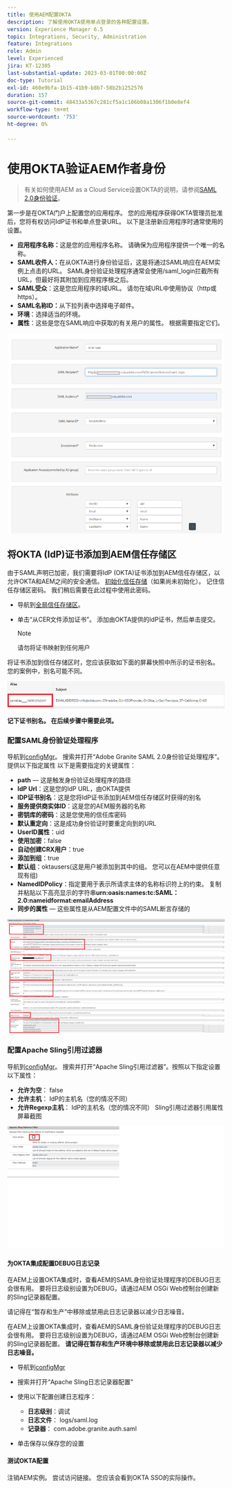 ```yaml
---
title: 使用AEM配置OKTA
description: 了解使用OKTA使用单点登录的各种配置设置。
version: Experience Manager 6.5
topic: Integrations, Security, Administration
feature: Integrations
role: Admin
level: Experienced
jira: KT-12305
last-substantial-update: 2023-03-01T00:00:00Z
doc-type: Tutorial
exl-id: 460e9bfa-1b15-41b9-b8b7-58b2b1252576
duration: 157
source-git-commit: 48433a5367c281cf5a1c106b08a1306f1b0e8ef4
workflow-type: tm+mt
source-wordcount: '753'
ht-degree: 0%

---
```


# 使用OKTA验证AEM作者身份

> 有关如何使用AEM as a Cloud Service设置OKTA的说明，请参阅[SAML 2.0身份验证](https://experienceleague.adobe.com/docs/experience-manager-learn/cloud-service/authentication/saml-2-0.html)。

第一步是在OKTA门户上配置您的应用程序。 您的应用程序获得OKTA管理员批准后，您将有权访问IdP证书和单点登录URL。 以下是注册新应用程序时通常使用的设置。

* **应用程序名称：**&#x200B;这是您的应用程序名称。 请确保为应用程序提供一个唯一的名称。
* **SAML收件人：**&#x200B;在从OKTA进行身份验证后，这是将通过SAML响应在AEM实例上点击的URL。 SAML身份验证处理程序通常会使用/saml_login拦截所有URL，但最好将其附加到应用程序根之后。
* **SAML受众**：这是您应用程序的域URL。 请勿在域URL中使用协议（http或https）。
* **SAML名称ID：**&#x200B;从下拉列表中选择电子邮件。
* **环境**：选择适当的环境。
* **属性**：这些是您在SAML响应中获取的有关用户的属性。 根据需要指定它们。


![okta-application](assets/okta-app-settings-blurred.PNG)


## 将OKTA (IdP)证书添加到AEM信任存储区

由于SAML声明已加密，我们需要将IdP (OKTA)证书添加到AEM信任存储区，以允许OKTA和AEM之间的安全通信。
[初始化信任存储](http://localhost:4502/libs/granite/security/content/truststore.html)（如果尚未初始化）。
记住信任存储区密码。 我们稍后需要在此过程中使用此密码。

* 导航到[全局信任存储区](http://localhost:4502/libs/granite/security/content/truststore.html)。
* 单击“从CER文件添加证书”。 添加由OKTA提供的IdP证书，然后单击提交。

  >[!NOTE]
  >
  >请勿将证书映射到任何用户

将证书添加到信任存储区时，您应该获取如下面的屏幕快照中所示的证书别名。 您的案例中，别名可能不同。

![证书别名](assets/cert-alias.PNG)

**记下证书别名。 在后续步骤中需要此项。**

### 配置SAML身份验证处理程序

导航到[configMgr](http://localhost:4502/system/console/configMgr)。
搜索并打开“Adobe Granite SAML 2.0身份验证处理程序”。
提供以下指定属性
以下是需要指定的关键属性：

* **path** — 这是触发身份验证处理程序的路径
* **IdP Url**：这是您的IdP URL，由OKTA提供
* **IDP证书别名**：这是您将IdP证书添加到AEM信任存储区时获得的别名
* **服务提供商实体ID**：这是您的AEM服务器的名称
* **密钥库的密码**：这是您使用的信任库密码
* **默认重定向**：这是成功身份验证时要重定向到的URL
* **UserID属性**：uid
* **使用加密**：false
* **自动创建CRX用户**：true
* **添加到组**：true
* **默认组**：oktausers(这是用户被添加到其中的组。 您可以在AEM中提供任意现有组)
* **NamedIDPolicy**：指定要用于表示所请求主体的名称标识符上的约束。 复制并粘贴以下高亮显示的字符串&#x200B;**urn:oasis:names:tc:SAML：2.0:nameidformat:emailAddress**
* **同步的属性** — 这些属性是从AEM配置文件中的SAML断言存储的

![saml-authentication-handler](assets/saml-authentication-settings-blurred.PNG)

### 配置Apache Sling引用过滤器

导航到[configMgr](http://localhost:4502/system/console/configMgr)。
搜索并打开“Apache Sling引用过滤器”。按照以下指定设置以下属性：

* **允许为空**： false
* **允许主机**： IdP的主机名（您的情况不同）
* **允许Regexp主机**： IdP的主机名（您的情况不同）
Sling引用过滤器引用属性屏幕截图

![反向链接筛选条件](assets/okta-referrer.png)

#### 为OKTA集成配置DEBUG日志记录

在AEM上设置OKTA集成时，查看AEM的SAML身份验证处理程序的DEBUG日志会很有用。 要将日志级别设置为DEBUG，请通过AEM OSGi Web控制台创建新的Sling记录器配置。

请记得在“暂存和生产”中移除或禁用此日志记录器以减少日志噪音。

在AEM上设置OKTA集成时，查看AEM的SAML身份验证处理程序的DEBUG日志会很有用。 要将日志级别设置为DEBUG，请通过AEM OSGi Web控制台创建新的Sling记录器配置。
**请记得在暂存和生产环境中移除或禁用此日志记录器以减少日志噪音。**
* 导航到[configMgr](http://localhost:4502/system/console/configMgr)

* 搜索并打开“Apache Sling日志记录器配置”
* 使用以下配置创建日志程序：
   * **日志级别**：调试
   * **日志文件**： logs/saml.log
   * **记录器**： com.adobe.granite.auth.saml
* 单击保存以保存您的设置

#### 测试OKTA配置

注销AEM实例。 尝试访问链接。 您应该会看到OKTA SSO的实际操作。
